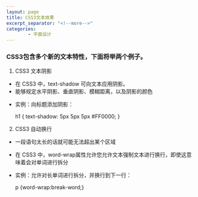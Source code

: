 ```yaml
---
layout: page
title: CSS3文本效果
excerpt_separator: "<!--more-->"
categories:
        - 平面设计
---       
```

### CSS3包含多个新的文本特性，下面将举两个例子。
1. CSS3 文本阴影
- 在 CSS3 中，text-shadow 可向文本应用阴影。
- 能够规定水平阴影、垂直阴影、模糊距离，以及阴影的颜色
<!--more-->
- 实例：向标题添加阴影：
  
  h1
  {
  text-shadow: 5px 5px 5px #FF0000;
  }
2. CSS3 自动换行
- 一段语句太长的话就可能无法超出某个区域
- 在 CSS3 中，word-wrap属性允许您允许文本强制文本进行换行，即使这意味着会对单词进行拆分
- 实例：允许对长单词进行拆分，并换行到下一行：

  p {word-wrap:break-word;}